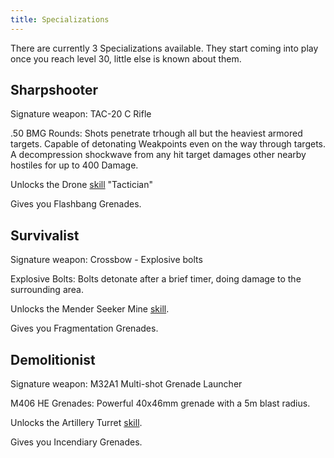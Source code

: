 ```yaml
---
title: Specializations
---
```


There are currently 3 Specializations available. They start coming into play once you reach level 30, little else is known about them.

## Sharpshooter

Signature weapon: TAC-20 C Rifle

.50 BMG Rounds: Shots penetrate trhough all but the heaviest armored targets. Capable of detonating Weakpoints even on the way through targets. A decompression shockwave from any hit target damages other nearby hostiles for up to 400 Damage.

Unlocks the Drone [skill](/skills.html) "Tactician"

Gives you Flashbang Grenades.

## Survivalist

Signature weapon: Crossbow - Explosive bolts

Explosive Bolts: Bolts detonate after a brief timer, doing damage to the surrounding area.

Unlocks the Mender Seeker Mine [skill](/skills.html).

Gives you Fragmentation Grenades.

## Demolitionist

Signature weapon: M32A1 Multi-shot Grenade Launcher

M406 HE Grenades: Powerful 40x46mm grenade with a 5m blast radius.

Unlocks the Artillery Turret [skill](/skills.html).

Gives you Incendiary Grenades. 